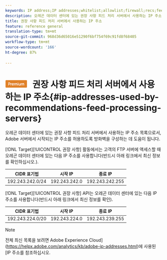 ```yaml
---
keywords: IP address;IP addresses;whitelist;allowlist;firewall;recs;feed;servers;adobe marketing cloud;recommendations
description: 오레곤 데이터 센터에 있는 권장 사항 피드 처리 서버에서 사용하는 IP 주소 목록으로서, Adobe 서버에서 시작되는 IP 주소를 허용하도록 방화벽을 구성하는 데 도움이 됩니다.
title: 권장 사항 피드 처리 서버에서 사용하는 IP 주소
feature: reference general
translation-type: tm+mt
source-git-commit: 968d36d65016e51290f6bf754f69c91fd8f68405
workflow-type: tm+mt
source-wordcount: '166'
ht-degree: 87%

---
```



# ![PREMIUM](/help/assets/premium.png) 권장 사항 피드 처리 서버에서 사용하는 IP 주소{#ip-addresses-used-by-recommendations-feed-processing-servers}

오레곤 데이터 센터에 있는 권장 사항 피드 처리 서버에서 사용하는 IP 주소 목록으로서, Adobe 서버에서 시작되는 IP 주소를 허용하도록 방화벽을 구성하는 데 도움이 됩니다.

[!DNL Target][!UICONTROL  권장 사항] 활동에서는 고객의 FTP 서버에 액세스할 때 오레곤 데이터 센터에 있는 다음 IP 주소를 사용합니다(반드시 아래 링크에서 최신 정보를 확인하십시오.).

| CIDR 표기법 | 시작 IP | 종료 IP |
|---|---|---|
| 192.243.242.0/24 | 192.243.242.0 | 192.243.242.255 |

[!DNL Target][!UICONTROL  권장 사항] API는 오레곤 데이터 센터에 있는 다음 IP 주소를 사용합니다(반드시 아래 링크에서 최신 정보를 확인).

| CIDR 표기법 | 시작 IP | 종료 IP |
|---|---|---|
| 192.243.224.0/20 | 192.243.224.0 | 192.243.239.255 |

>[!NOTE]
>
>전체 최신 목록을 보려면 Adobe Experience Cloud](https://helpx.adobe.com/analytics/kb/adobe-ip-addresses.html)에 사용된 [IP 주소를 참조하십시오.

